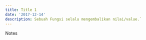 ```yaml
---
title: Title 1
date: '2017-12-14'
description: Sebuah Fungsi selalu mengembalikan nilai/value.`
---
```


Notes